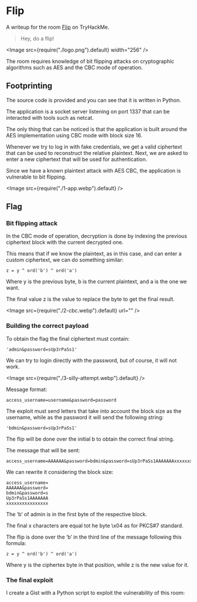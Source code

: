 # Flip

A writeup for the room [Flip](https://tryhackme.com/room/flip) on TryHackMe.

> Hey, do a flip!

<Image src={require("./logo.png").default} width="256" />

The room requires knowledge of bit flipping attacks on cryptographic algorithms such as AES and the CBC mode of operation.

## Footprinting

The source code is provided and you can see that it is written in Python.

The application is a socket server listening on port 1337 that can be interacted with tools such as netcat.

The only thing that can be noticed is that the application is built around the AES implementation using CBC mode with block size 16.

Whenever we try to log in with fake credentials, we get a valid ciphertext that can be used to reconstruct the relative plaintext. Next, we are asked to enter a new ciphertext that will be used for authentication.

Since we have a known plaintext attack with AES CBC, the application is vulnerable to bit flipping.

<Image src={require("./1-app.webp").default} />

## Flag

### Bit flipping attack

In the CBC mode of operation, decryption is done by indexing the previous ciphertext block with the current decrypted one.

This means that if we know the plaintext, as in this case, and can enter a custom ciphertext, we can do something similar:

```
z = y ^ ord('b') ^ ord('a')
```

Where y is the previous byte, b is the current plaintext, and a is the one we want.

The final value z is the value to replace the byte to get the final result.

<Image src={require("./2-cbc.webp").default} url="" />

### Building the correct payload

To obtain the flag the final ciphertext must contain:

```
'admin&password=sUp3rPaSs1'
```

We can try to login directly with the password, but of course, it will not work.

<Image src={require("./3-silly-attempt.webp").default} />

Message format:

```
access_username=username&password=password
```

The exploit must send letters that take into account the block size as the username, while as the password it will send the following string:

```
'bdmin&password=sUp3rPaSs1'
```

The flip will be done over the initial b to obtain the correct final string.

The message that will be sent:

```
access_username=AAAAAA&password=bdmin&password=sUp3rPaSs1AAAAAAAxxxxxxxxxxxxxxxx
```

We can rewrite it considering the block size:

```
access_username=
AAAAAA&password=
bdmin&password=s
Up3rPaSs1AAAAAAA
xxxxxxxxxxxxxxxx
```

The ‘b’ of admin is in the first byte of the respective block.

The final x characters are equal tot he byte \x04 as for PKCS#7 standard.

The flip is done over the ‘b’ in the third line of the message following this formula:

```
z = y ^ ord('b') ^ ord('a')
```

Where y is the ciphertex byte in that position, while z is the new value for it.

### The final exploit

I create a Gist with a Python script to exploit the vulnerability of this room:

<Gist id="45f564621dc19f1a6f71f3ab1b61c433" />